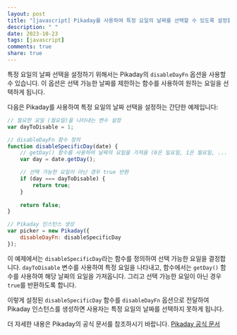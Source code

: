 ```yaml
---
layout: post
title: "[javascript] Pikaday를 사용하여 특정 요일의 날짜를 선택할 수 있도록 설정할 수 있나요?"
description: " "
date: 2023-10-23
tags: [javascript]
comments: true
share: true
---
```


특정 요일의 날짜 선택을 설정하기 위해서는 Pikaday의 `disableDayFn` 옵션을 사용할 수 있습니다. 이 옵션은 선택 가능한 날짜를 제한하는 함수를 사용하여 원하는 요일을 선택하게 됩니다.

다음은 Pikaday를 사용하여 특정 요일의 날짜 선택을 설정하는 간단한 예제입니다:

```javascript
// 필요한 요일 (월요일)을 나타내는 변수 설정
var dayToDisable = 1;

// disableDayFn 함수 정의
function disableSpecificDay(date) {
    // getDay() 함수를 사용하여 날짜의 요일을 가져옴 (0은 일요일, 1은 월요일, ... , 6은 토요일)
    var day = date.getDay();

    // 선택 가능한 요일이 아닌 경우 true 반환
    if (day === dayToDisable) {
        return true;
    }
    
    return false;
}

// Pikaday 인스턴스 생성
var picker = new Pikaday({
    disableDayFn: disableSpecificDay
});
```

이 예제에서는 `disableSpecificDay`라는 함수를 정의하여 선택 가능한 요일을 결정합니다. `dayToDisable` 변수를 사용하여 특정 요일을 나타내고, 함수에서는 `getDay()` 함수를 사용하여 해당 날짜의 요일을 가져옵니다. 그리고 선택 가능한 요일이 아닌 경우 `true`를 반환하도록 합니다.

이렇게 설정된 `disableSpecificDay` 함수를 `disableDayFn` 옵션으로 전달하여 Pikaday 인스턴스를 생성하면 사용자는 특정 요일의 날짜를 선택하지 못하게 됩니다.

더 자세한 내용은 Pikaday의 공식 문서를 참조하시기 바랍니다. [Pikaday 공식 문서](https://pikaday.com/documentation)